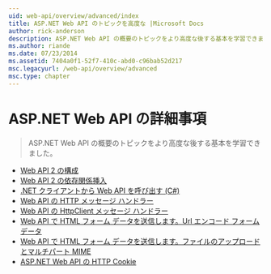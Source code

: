 ```yaml
---
uid: web-api/overview/advanced/index
title: ASP.NET Web API のトピックを高度な |Microsoft Docs
author: rick-anderson
description: ASP.NET Web API の概要のトピックをより高度な後する基本を学習できました。
ms.author: riande
ms.date: 07/23/2014
ms.assetid: 7404a0f1-52f7-410c-abd0-c96bab52d217
msc.legacyurl: /web-api/overview/advanced
msc.type: chapter
---
```

<a name="advanced-topics-for-aspnet-web-api"></a>ASP.NET Web API の詳細事項
====================
> ASP.NET Web API の概要のトピックをより高度な後する基本を学習できました。


- [Web API 2 の構成](configuring-aspnet-web-api.md)
- [Web API 2 の依存関係挿入](dependency-injection.md)
- [.NET クライアントから Web API を呼び出す (C#)](calling-a-web-api-from-a-net-client.md)
- [Web API の HTTP メッセージ ハンドラー](http-message-handlers.md)
- [Web API の HttpClient メッセージ ハンドラー](httpclient-message-handlers.md)
- [Web API で HTML フォーム データを送信します。Url エンコード フォーム データ](sending-html-form-data-part-1.md)
- [Web API で HTML フォーム データを送信します。ファイルのアップロードとマルチパート MIME](sending-html-form-data-part-2.md)
- [ASP.NET Web API の HTTP Cookie](http-cookies.md)
